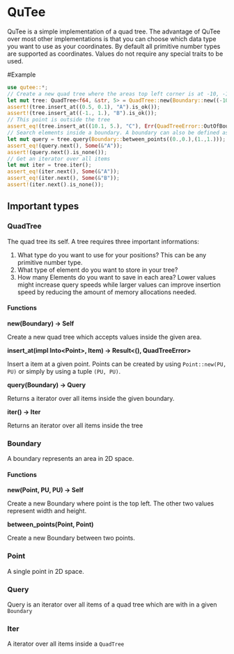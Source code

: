 # QuTee

QuTee is a simple implementation of a quad tree.
The advantage of QuTee over most other implementations is 
that you can choose which data type you want to use as your coordinates.
By default all primitive number types are supported as coordinates. 
Values do not require any special traits to be used.

#Example
```rust
use qutee::*;
// Create a new quad tree where the areas top left corner is at -10, -10 and with a width and height of 20.
let mut tree: QuadTree<f64, &str, 5> = QuadTree::new(Boundary::new((-10., -10.), 20., 20.));
assert!(tree.insert_at((0.5, 0.1), "A").is_ok());
assert!(tree.insert_at((-1., 1.), "B").is_ok());
// This point is outside the tree
assert_eq!(tree.insert_at((10.1, 5.), "C"), Err(QuadTreeError::OutOfBounds));
// Search elements inside a boundary. A boundary can also be defined as an area between two points.
let mut query = tree.query(Boundary::between_points((0.,0.),(1.,1.)));
assert_eq!(query.next(), Some(&"A"));
assert!(query.next().is_none());
// Get an iterator over all items
let mut iter = tree.iter();
assert_eq!(iter.next(), Some(&"A"));
assert_eq!(iter.next(), Some(&"B"));
assert!(iter.next().is_none());
```

## Important types
### QuadTree
The quad tree its self. A tree requires three important informations:
1. What type do you want to use for your positions? This can be any primitive number type.
2. What type of element do you want to store in your tree?
3. How many Elements do you want to save in each area? Lower values might 
increase query speeds while larger values can improve insertion speed by reducing the amount of memory allocations needed.

#### Functions
<b>new(Boundary) -> Self</b>

Create a new quad tree which accepts values inside the given area.

<b>insert_at(impl Into&lt;Point&gt;, Item) -> Result<(), QuadTreeError></b>

Insert a item at a given point. Points can be created by using `Point::new(PU, PU)` or simply by using a tuple `(PU, PU)`.

<b>query(Boundary) -> Query</b>

Returns a iterator over all items inside the given boundary.

<b>iter() -> Iter</b>

Returns an iterator over all items inside the tree

### Boundary
A boundary represents an area in 2D space.

#### Functions
<b>new(Point, PU, PU) -> Self</b>

Create a new Boundary where point is the top left. The other two values represent width and height.

<b>between_points(Point, Point)</b>

Create a new Boundary between two points.

### Point
A single point in 2D space.

### Query
Query is an iterator over all items of a quad tree which are with in a given `Boundary`

### Iter
A iterator over all items inside a `QuadTree`
